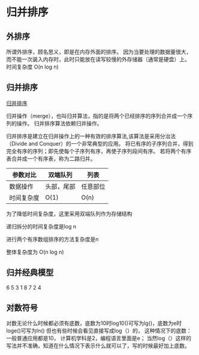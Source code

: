 # 归并排序

## 外排序

所谓外排序，顾名思义，即是在内存外面的排序。
因为当要处理的数据量很大，而不能一次装入内存时，此时只能放在读写较慢的外存储器（通常是硬盘）上。
时间复杂度 O(n log n)

## 归并排序

[归并排序](https://zh.wikipedia.org/wiki/归并排序)

归并操作（merge），也叫归并算法，指的是将两个已经排序的序列合并成一个序列的操作。
归并排序算法依赖归并操作。

归并排序是建立在归并操作上的一种有效的排序算法,该算法是采用分治法（Divide and Conquer）的一个非常典型的应用。
将已有序的子序列合并，得到完全有序的序列；即先使每个子序列有序，再使子序列段间有序。
若将两个有序表合并成一个有序表，称为二路归并。


参数对比 | 双端队列 | 列表
| --- | --- | --- |
数据操作 | 头部，尾部 | 任意部位
时间复杂度 | O(1) | O(n)

为了降低时间复杂度，这里采用双端队列作为存储结构

递归拆分的时间复杂度是log n

进行两个有序数组排序的方法复杂度是n

整体复杂度为 O(n log n)


## 归并经典模型
6 5 3 1 8 7 2 4


## 对数符号
对数无论什么时候都必须有底数，底数为10时log10()可写为lg()，底数为e时loge()可写为ln()
但也有些时候会看见直接写成log（）的，
这种情况下的底数：一般普通应用都是10，
计算机学科是2，编程语言里面是e；
当然log（）这样的写法并不准确，知道在什么情况下表示什么就可以了，写的时候最好加上底数。
